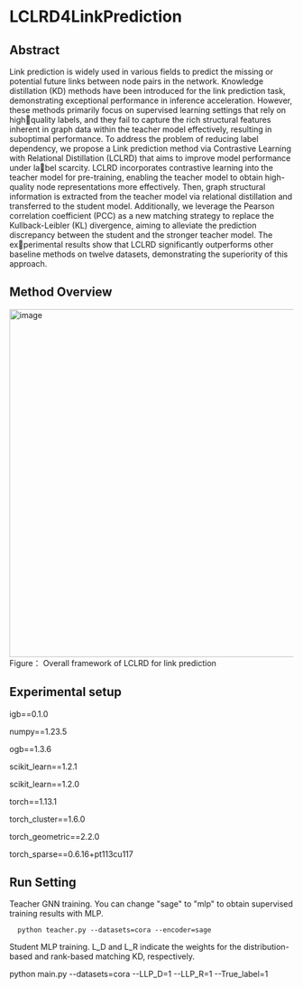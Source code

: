 # LCLRD4LinkPrediction
## Abstract
Link prediction is widely used in various fields to
predict the missing or potential future links between node pairs
in the network. Knowledge distillation (KD) methods have been
introduced for the link prediction task, demonstrating exceptional
performance in inference acceleration. However, these methods
primarily focus on supervised learning settings that rely on highquality labels, and they fail to capture the rich structural features
inherent in graph data within the teacher model effectively,
resulting in suboptimal performance. To address the problem
of reducing label dependency, we propose a Link prediction
method via Contrastive Learning with Relational Distillation
(LCLRD) that aims to improve model performance under label scarcity. LCLRD incorporates contrastive learning into the
teacher model for pre-training, enabling the teacher model to
obtain high-quality node representations more effectively. Then,
graph structural information is extracted from the teacher model
via relational distillation and transferred to the student model.
Additionally, we leverage the Pearson correlation coefficient
(PCC) as a new matching strategy to replace the Kullback-Leibler
(KL) divergence, aiming to alleviate the prediction discrepancy
between the student and the stronger teacher model. The experimental results show that LCLRD significantly outperforms
other baseline methods on twelve datasets, demonstrating the
superiority of this approach.
##  Method Overview
<img width="1013" height="616" alt="image" src="https://github.com/user-attachments/assets/2f4a2f47-0077-4f8b-9176-e6d4822d3663" />
 Figure： Overall framework of LCLRD for link prediction
 
##  Experimental setup
igb==0.1.0

numpy==1.23.5

ogb==1.3.6

scikit_learn==1.2.1

scikit_learn==1.2.0

torch==1.13.1

torch_cluster==1.6.0

torch_geometric==2.2.0

torch_sparse==0.6.16+pt113cu117

## Run Setting
Teacher GNN training. You can change "sage" to "mlp" to obtain supervised training results with MLP.

```   python teacher.py --datasets=cora --encoder=sage   ```

Student MLP training. L_D and L_R indicate the weights for the distribution-based and rank-based matching KD, respectively.

python main.py --datasets=cora --LLP_D=1 --LLP_R=1 --True_label=1
